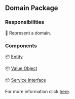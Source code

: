 ## Domain Package

### Responsibilities

🎯 Represent a domain.

### Components

📦 [Entity][2]

📦 [Value Object][3]

📦 [Service Interface][4]

For more information click [here][1].

[1]: https://docs.page/jtdLab/rapid/architecture/app-module#domain-package
[2]: https://docs.page/jtdLab/rapid/architecture/app-module#entity
[3]: https://docs.page/jtdLab/rapid/architecture/app-module#value-object
[4]: https://docs.page/jtdLab/rapid/architecture/app-module#service-interface
